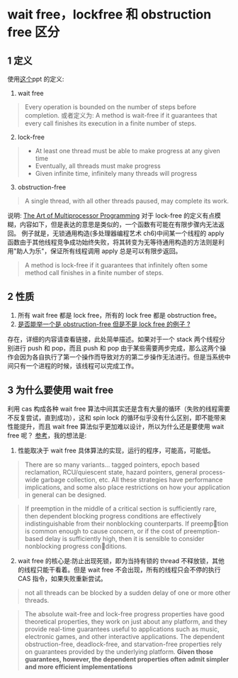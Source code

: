 # wait free，lockfree 和 obstruction free 区分
## 1 定义
使用[这个](http://www.cs.swan.ac.uk/~csdavec/HPC/11LockFreedom.pdf)ppt 的定义:
1. wait free

> Every operation is bounded on the number of steps before completion.
> 或者定义为:
> A method is wait-free if it guarantees that every call finishes its execution in a finite number of steps.

2. lock-free

> - At least one thread must be able to make progress at any given time
> - Eventually, all threads must make progress
> - Given infinite time, infinitely many threads will progress

3. obstruction-free

> A single thread, with all other threads paused, may complete its work.

说明: [The Art of Multiprocessor Programming](https://book.douban.com/subject/24700553/) 对于 lock-free 的定义有点模糊，内容如下，但是表达的意思是类似的，一个函数有可能在有限步骤内无法返回。
例子就是，无锁通用构造(多处理器编程艺术 ch6)中间某一个线程的 apply 函数由于其他线程竞争成功始终失败，将其转变为无等待通用构造的方法则是利用"助人为乐"，保证所有线程调用 apply 总是可以有限步返回。
> A method is lock-free if it guarantees that infinitely often some method call finishes in a finite number of steps.


## 2 性质
1. 所有 wait free 都是 lock free，所有的 lock free 都是 obstruction free。
2. [是否能举一个是 obstruction-free 但是不是 lock free 的例子 ?](https://stackoverflow.com/questions/46489805/what-is-an-example-of-obstruction-free-algorithm-that-is-not-lock-free) 

存在，详细的内容请查看链接，此处简单描述。如果对于一个 stack 两个线程分别进行 push 和 pop，而且 push 和 pop  由于某些需要两步完成，那么这两个操作会因为各自执行了第一个操作而导致对方的第二步操作无法进行。但是当系统中间只有一个进程的时候，该线程可以完成工作。

## 3 为什么要使用 wait free
利用 cas 构成各种 wait free 算法中间其实还是含有大量的循环（失败的线程需要不反复尝试，直到成功），这和 spin lock 的循环似乎没有什么区别，即不能带来性能提升，而且 wait free 算法似乎更加难以设计，所以为什么还是要使用 wait free 呢？
[参考](https://stackoverflow.com/questions/5680869/do-lock-free-algorithms-really-perform-better-than-their-lock-full-counterparts)，我的想法是:
1. 性能取决于 wait free 具体算法的实现，运行的程序，可能高，可能低。

> There are so many variants... tagged pointers, epoch based reclamation, RCU/quiescent state, hazard pointers, general process-wide garbage collection, etc. All these strategies have performance implications, and some also place restrictions on how your application in general can be designed.

> If preemption in the middle of a critical section is sufficiently rare, then dependent blocking progress conditions are effectively indistinguishable from their nonblocking counterparts. If preemption is common enough to cause concern, or if the cost of preemption-based delay is sufficiently high, then it is sensible to consider nonblocking progress conditions.

2. wait free 的核心是:防止出现死锁，即为当持有锁的 thread 不释放锁，其他的线程只能干看着。但是 wait free 不会出现，所有的线程只会不停的执行 CAS 指令，如果失败重新尝试。

> not all threads can be blocked by a sudden delay of one or more other threads. 

> The absolute wait-free and lock-free progress properties have good
theoretical properties, they work on just about any platform, and they provide
real-time guarantees useful to applications such as music, electronic games, and
other interactive applications. The dependent obstruction-free, deadlock-free,
and starvation-free properties rely on guarantees provided by the underlying
platform. **Given those guarantees, however, the dependent properties often admit
simpler and more efficient implementations**
